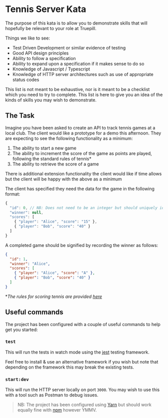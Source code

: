 # Tennis Server Kata

The purpose of this kata is to allow you to demonstrate skills that will hopefully be relevant to your role at Truepill.

Things we like to see:

- Test Driven Development or similar evidence of testing
- Good API design principles
- Ability to follow a specification
- Ability to expand upon a specification if it makes sense to do so
- Knowledge of Javascript / Typescript
- Knowledge of HTTP server architectures such as use of appropriate status codes

This list is not meant to be exhaustive, nor is it meant to be a checklist which you need to try to complete. This list is here to give you an idea of the kinds of skills you may wish to demonstrate.

## The Task

Imagine you have been asked to create an API to track tennis games at a local club. The client would like a prototype for a demo this afternoon. They are expecting to see the following functionality as a minimum:

1. The ability to start a new game
2. The ability to increment the score of the game as points are played, following the standard rules of tennis\*
3. The ability to retrieve the score of a game

There is additional extension functionality the client would like if time allows but the client will be happy with the above as a minimum

The client has specified they need the data for the game in the following format:

```javascript
{
  "id": 0, // NB: Does not need to be an integer but should uniquely identify the game
  "winner": null,
  "scores": [
    { "player": "Alice", "score": "15" },
    { "player": "Bob", "score": "40" }
  ]
}
```

A completed game should be signified by recording the winner as follows:

```json
{
  "id": 1,
  "winner": "Alice",
  "scores": [
    { "player": "Alice", "score": "A" },
    { "player": "Bob", "score": "40" }
  ]
}
```

\*_The rules for scoring tennis are provided [here](/TENNIS_RULES.md)_

## Useful commands

The project has been configured with a couple of useful commands to help get you started:

### `test`

This will run the tests in watch mode using the [jest](https://jestjs.io/docs/getting-started) testing framework.

Feel free to install & use an alternative framework if you wish but note that depending on the framework this may break the existing tests.

### `start:dev`

This will run the HTTP server locally on port `3000`. You may wish to use this with a tool such as Postman to debug issues.

> NB: The project has been configured using [Yarn](https://classic.yarnpkg.com/lang/en/) but should work equally fine with [npm](https://docs.npmjs.com/cli/v7/commands/npm) however YMMV.
